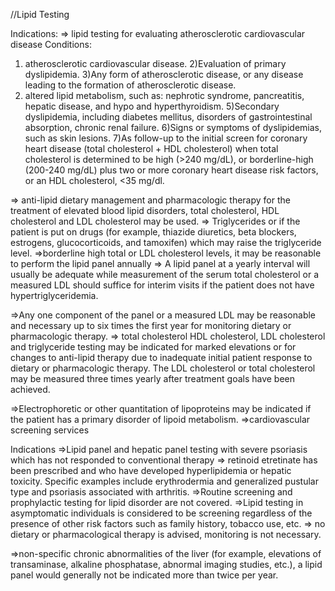 //Lipid Testing

Indications:
=> lipid testing for evaluating atherosclerotic cardiovascular disease
Conditions:
1) atherosclerotic cardiovascular disease.
2)Evaluation of primary dyslipidemia.
3)Any form of atherosclerotic disease, or any disease leading to the formation of atherosclerotic disease.
4) altered lipid metabolism, such as: nephrotic syndrome, pancreatitis, hepatic disease, and hypo and hyperthyroidism.
5)Secondary dyslipidemia, including diabetes mellitus, disorders of gastrointestinal absorption, chronic renal failure.
6)Signs or symptoms of dyslipidemias, such as skin lesions.
7)As follow-up to the initial screen for coronary heart disease (total cholesterol + HDL cholesterol) when total cholesterol is determined to be high (>240 mg/dL), or borderline-high (200-240 mg/dL) plus two or more coronary heart disease risk factors, or an HDL cholesterol, <35 mg/dl.

=> anti-lipid dietary management and pharmacologic therapy for the treatment of elevated blood lipid disorders, total cholesterol, HDL cholesterol and LDL cholesterol may be used.
=> Triglycerides or if the patient is put on drugs (for example, thiazide diuretics, beta blockers, estrogens, glucocorticoids, and tamoxifen) which may raise the triglyceride level.
=>borderline high total or LDL cholesterol levels, it may be reasonable to perform the lipid panel annually
=> A lipid panel at a yearly interval will usually be adequate while measurement of the serum total cholesterol or a measured LDL should suffice for interim visits if the patient does not have hypertriglyceridemia.

=>Any one component of the panel or a measured LDL may be reasonable and necessary up to six times the first year for monitoring dietary or pharmacologic therapy.
=>  total cholesterol HDL cholesterol, LDL cholesterol and triglyceride testing may be indicated for marked elevations or for changes to anti-lipid therapy due to inadequate initial patient response to dietary or pharmacologic therapy. The LDL cholesterol or total cholesterol may be measured three times yearly after treatment goals have been achieved.

=>Electrophoretic or other quantitation of lipoproteins may be indicated if the patient has a primary disorder of lipoid metabolism.
=>cardiovascular screening services

Indications
=>Lipid panel and hepatic panel testing  with severe psoriasis which has not responded to conventional therapy 
=> retinoid etretinate has been prescribed and who have developed hyperlipidemia or hepatic toxicity. Specific examples include erythrodermia and generalized pustular type and psoriasis associated with arthritis.
=>Routine screening and prophylactic testing for lipid disorder are not covered.
=>Lipid testing in asymptomatic individuals is considered to be screening regardless of the presence of other risk factors such as family history, tobacco use, etc.
=> no dietary or pharmacological therapy is advised, monitoring is not necessary.

=>non-specific chronic abnormalities of the liver (for example, elevations of transaminase, alkaline phosphatase, abnormal imaging studies, etc.), a lipid panel would generally not be indicated more than twice per year.

